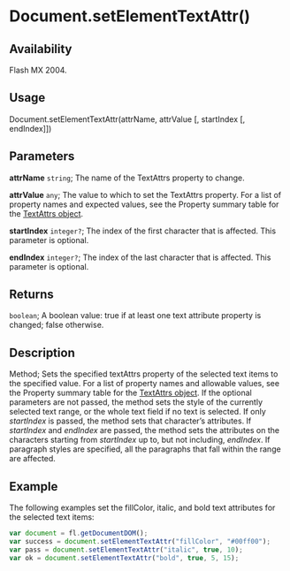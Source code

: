 # Document.setElementTextAttr()

## Availability

Flash MX 2004.

## Usage

Document.setElementTextAttr(attrName, attrValue [, startIndex [, endIndex]])

## Parameters

**attrName** `string`; The name of the TextAttrs property to change.

**attrValue** `any`; The value to which to set the TextAttrs property. For a list of property names and expected values, see the Property summary table for the [TextAttrs object](../TextAttrs_object/TextAttrs_summary.md).

**startIndex** `integer?`; The index of the first character that is affected. This parameter is optional.

**endIndex** `integer?`; The index of the last character that is affected. This parameter is optional.

## Returns

`boolean`; A boolean value: true if at least one text attribute property is changed; false otherwise.

## Description

Method; Sets the specified textAttrs property of the selected text items to the specified value. For a list of property names and allowable values, see the Property summary table for the [TextAttrs object](../TextAttrs_object/TextAttrs_summary.md). If the optional parameters are not passed, the method sets the style of the currently selected text range, or the whole text field if no text is selected. If only *startIndex* is passed, the method sets that character’s attributes. If *startIndex* and *endIndex* are passed, the method sets the attributes on the characters starting from *startIndex* up to, but not including, *endIndex*. If paragraph styles are specified, all the paragraphs that fall within the range are affected.

## Example

The following examples set the fillColor, italic, and bold text attributes for the selected text items:

```javascript
var document = fl.getDocumentDOM();
var success = document.setElementTextAttr("fillColor", "#00ff00");
var pass = document.setElementTextAttr("italic", true, 10);
var ok = document.setElementTextAttr("bold", true, 5, 15);
```
